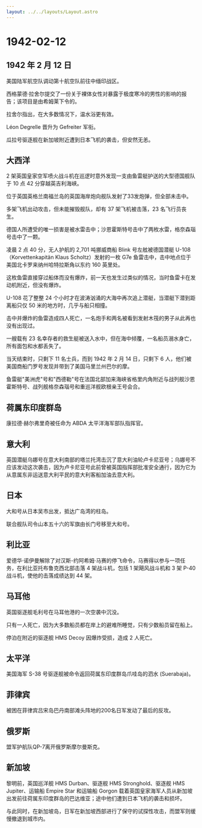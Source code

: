 ```yaml
---
layout: ../../layouts/Layout.astro
---
```


# 1942-02-12

## 1942 年 2 月 12 日

美国陆军航空队调动第十航空队前往中缅印战区。

西格蒙德·拉舍尔提交了一份关于裸体女性对暴露于极度寒冷的男性的影响的报告；该项目是由希姆莱下令的。

拉舍尔指出，在大多数情况下，温水浴更有效。

Léon Degrelle 晋升为 Gefreiter 军衔。

瓜拉号驱逐舰在新加坡附近遭到日本飞机的袭击，但安然无恙。

## 大西洋

2
架英国皇家空军喷火战斗机在巡逻时意外发现一支由鱼雷艇护送的大型德国舰队于
10 点 42 分穿越英吉利海峡。

位于英国英格兰南福兰岛的英国海岸炮向舰队发射了33发炮弹，但全部未击中。

多架飞机出动攻击，但未能摧毁舰队，却有 37 架飞机被击落，23
名飞行员丧生。

德国人所遭受的唯一损害是被水雷击中；沙恩霍斯特号击中了两枚水雷，格奈森瑙号击中了一颗。

凌晨 2 点 40 分，无人护航的 2,701 吨挪威商船 Blink 号左舷被德国潜艇
U-108（Korvettenkapitän Klaus Scholtz）发射的一枚 G7e
鱼雷击中，击中地点位于美国北卡罗来纳州哈特拉斯角以东约 160 英里处。

这枚鱼雷直接穿过船体而没有爆炸，前一天也发生过类似的情况，当时鱼雷卡在发动机附近，但没有爆炸。

U-108 花了整整 24
个小时才在波涛汹涌的大海中再次追上潜艇，当潜艇下潜到距离船只仅 50
米的地方时，几乎与船只相撞。

击中并爆炸的鱼雷造成四人死亡，一名炮手和两名被看到发射木筏的男子从此再也没有出现过。

一艘载有 23
名幸存者的救生艇被送入水中，但在海中倾覆，一名船员溺水身亡，所有面包和水都丢失了。

当天结束时，只剩下 11 名士兵，而到 1942 年 2 月 14 日，只剩下 6
人，他们被美国商船门罗号发现并带到了美国马里兰州巴尔的摩。

鱼雷艇"美洲虎"号和"西德勒"号在法国北部加来海峡省格里内角附近与战列舰沙恩霍斯特号、战列舰格奈森瑙号和重巡洋舰欧根亲王号会合。

## 荷属东印度群岛

康拉德·赫尔弗里奇被任命为 ABDA 太平洋海军部队指挥官。

## 意大利

英国潜艇乌娜号在意大利南部的塔兰托湾击沉了意大利油轮卢卡尼亚号；乌娜号不应该发动这次袭击，因为卢卡尼亚号此前曾被英国指挥部批准安全通行，因为它为从意属东非运送意大利平民的意大利客船加油去意大利。

## 日本

大和号从日本吴市出发，抵达广岛湾的柱岛。

联合舰队司令山本五十六的军旗由长门号移至大和号。

## 利比亚

爱德华·诺伊曼解除了对汉斯-约阿希姆·马赛的停飞命令，马赛得以参与一项任务，在利比亚托布鲁克西北部击落
4 架战斗机，包括 1 架飓风战斗机和 3 架 P-40 战斗机，使他的击落成绩达到
44 架。

## 马耳他

英国驱逐舰毛利号在马耳他港的一次空袭中沉没。

只有一人死亡，因为大多数船员都在岸上的避难所睡觉，只有少数船员留在船上。

停泊在附近的驱逐舰 HMS Decoy 因爆炸受损，造成 2 人死亡。

## 太平洋

美国海军 S-38 号驱逐舰被命令返回荷属东印度群岛爪哇岛的泗水 (Suerabaja)。

## 菲律宾

被困在菲律宾吕宋岛巴丹南部滩头阵地的200名日军发动了最后的反攻。

## 俄罗斯

盟军护航队QP-7离开俄罗斯摩尔曼斯克。

## 新加坡

黎明前，英国巡洋舰 HMS Durban、驱逐舰 HMS Stronghold、驱逐舰 HMS
Jupiter、运输船 Empire Star 和运输船 Gorgon
载着英国皇家海军人员从新加坡出发前往荷属东印度群岛的巴达维亚；途中他们遭到日本飞机的袭击和损坏。

与此同时，在新加坡岛，日军在新加坡西部进行了保守的试探性攻击，而盟军则缓慢撤退到城市内。